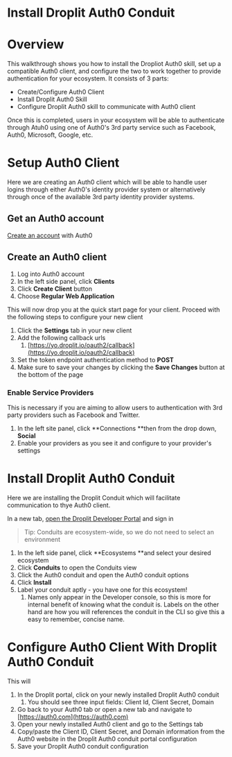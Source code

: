 # Install Droplit Auth0 Conduit

# Overview

This walkthrough shows you how to install the Dropliot Auth0 skill, set up a compatible Auth0 client, and configure the two to work together to provide authentication for your ecosystem. It consists of 3 parts:

* Create/Configure Auth0 Client
* Install Droplit Auth0 Skill
* Configure Droplit Auth0 skill to communicate with Auth0 client 

Once this is completed, users in your ecosystem will be able to authenticate through Atuh0 using one of Auth0's 3rd party service such as Facebook, Auth0, Microsoft, Google, etc.

# Setup Auth0 Client

Here we are creating an Auth0 client which will be able to handle user logins through either Auth0's identity provider system or alternatively through once of the available 3rd party identity provider systems. 

## Get an Auth0 account

[Create an account](https://auth0.com) with Auth0

## Create an Auth0 client

1. Log into Auth0 account
2. In the left side panel, click **Clients**
3. Click **Create Client** button
4. Choose **Regular Web Application**

This will now drop you at the quick start page for your client. Proceed with the following steps to configure your new client

1. Click the **Settings** tab in your new client
2. Add the following callback urls
   1. [https://yo.droplit.io/oauth2/callback](https://yo.droplit.io/oauth2/callback)
3. Set the token endpoint authentication method to **POST**
4. Make sure to save your changes by clicking the **Save Changes** button at the bottom of the page

### Enable Service Providers

This is necessary if you are aiming to allow users to authentication with 3rd party providers such as Facebook and Twitter.

1. In the left site panel, click **Connections **then from the drop down, **Social**
2. Enable your providers as you see it and configure to your provider's settings

# Install Droplit Auth0 Conduit

Here we are installing the Droplit Conduit which will facilitate communication to thye Auth0 client.

In a new tab, [open the Droplit Developer Portal](http://portal.droplit.io/)  and sign in

> Tip: Conduits are ecosystem-wide, so we do not need to select an environment

1. In the left side panel, click **Ecosystems **and select your desired ecosystem
2. Click **Conduits** to open the Conduits view
3. Click the Auth0 conduit and open the Auth0 conduit options
4. Click **Install**
5. Label your conduit aptly - you have one for this ecosystem!
   1. Names only appear in the Developer console, so this is more for internal benefit of knowing what the conduit is. Labels on the other hand are how you will references the conduit in the CLI so give this a easy to remember, concise name.

# Configure Auth0 Client With Droplit Auth0 Conduit

This will 

1. In the Droplit portal, click on your newly installed Droplit Auth0 conduit
   1. You should see three input fields: Client Id, Client Secret, Domain
2. Go back to your Auth0 tab or open a new tab and navigate to [https://auth0.com](https://auth0.com)
3. Open your newly installed Auth0 client and go to the Settings tab
4. Copy/paste the Client ID, Client Secret, and Domain information from the Auth0 website in the Droplit Auth0 conduit portal configuration
5. Save your Droplit Auth0 conduit configuration



